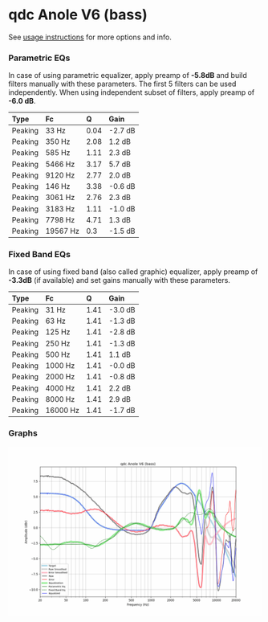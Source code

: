 # qdc Anole V6 (bass)
See [usage instructions](https://github.com/jaakkopasanen/AutoEq#usage) for more options and info.

### Parametric EQs
In case of using parametric equalizer, apply preamp of **-5.8dB** and build filters manually
with these parameters. The first 5 filters can be used independently.
When using independent subset of filters, apply preamp of **-6.0 dB**.

| Type    | Fc       |    Q | Gain    |
|:--------|:---------|:-----|:--------|
| Peaking | 33 Hz    | 0.04 | -2.7 dB |
| Peaking | 350 Hz   | 2.08 | 1.2 dB  |
| Peaking | 585 Hz   | 1.11 | 2.3 dB  |
| Peaking | 5466 Hz  | 3.17 | 5.7 dB  |
| Peaking | 9120 Hz  | 2.77 | 2.0 dB  |
| Peaking | 146 Hz   | 3.38 | -0.6 dB |
| Peaking | 3061 Hz  | 2.76 | 2.3 dB  |
| Peaking | 3183 Hz  | 1.11 | -1.0 dB |
| Peaking | 7798 Hz  | 4.71 | 1.3 dB  |
| Peaking | 19567 Hz | 0.3  | -1.5 dB |

### Fixed Band EQs
In case of using fixed band (also called graphic) equalizer, apply preamp of **-3.3dB**
(if available) and set gains manually with these parameters.

| Type    | Fc       |    Q | Gain    |
|:--------|:---------|:-----|:--------|
| Peaking | 31 Hz    | 1.41 | -3.0 dB |
| Peaking | 63 Hz    | 1.41 | -1.3 dB |
| Peaking | 125 Hz   | 1.41 | -2.8 dB |
| Peaking | 250 Hz   | 1.41 | -1.3 dB |
| Peaking | 500 Hz   | 1.41 | 1.1 dB  |
| Peaking | 1000 Hz  | 1.41 | -0.0 dB |
| Peaking | 2000 Hz  | 1.41 | -0.8 dB |
| Peaking | 4000 Hz  | 1.41 | 2.2 dB  |
| Peaking | 8000 Hz  | 1.41 | 2.9 dB  |
| Peaking | 16000 Hz | 1.41 | -1.7 dB |

### Graphs
![](./qdc%20Anole%20V6%20(bass).png)